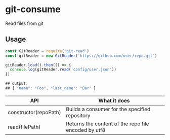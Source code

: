 # git-consume
Read files from git

## Usage
```javascript
const GitReader = require('git-read')
const gitReader = new GitReader('https://github.com/user/repo.git')

gitReader.load().then(() => {
  console.log(gitReader.read('config/user.json'))
})

## output:
## { "name": "Foo", "last_name": "Bar" }
```

| API | What it does |
|-----|--------------|
|constructor(repoPath)|Builds a consumer for the specified repository|
|read(filePath)|Returns the content of the repo file encoded by utf8|